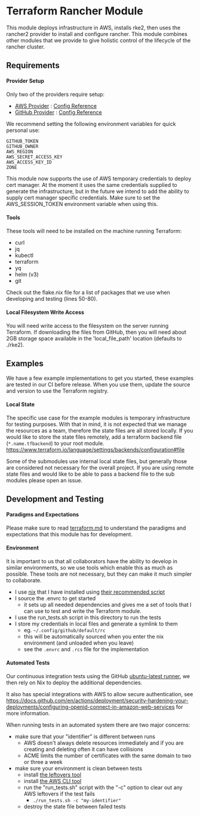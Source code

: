 # Terraform Rancher Module

This module deploys infrastructure in AWS, installs rke2, then uses the rancher2 provider to install and configure rancher.
This module combines other modules that we provide to give holistic control of the lifecycle of the rancher cluster.

## Requirements

#### Provider Setup

Only two of the providers require setup:

- [AWS Provider](https://registry.terraform.io/providers/hashicorp/aws/latest/docs) : [Config Reference](https://registry.terraform.io/providers/hashicorp/aws/latest/docs#aws-configuration-reference)
- [GitHub Provider](https://registry.terraform.io/providers/integrations/github/latest/docs) : [Config Reference](https://registry.terraform.io/providers/integrations/github/latest/docs#argument-reference)

We recommend setting the following environment variables for quick personal use:

```shell
GITHUB_TOKEN
GITHUB_OWNER
AWS_REGION
AWS_SECRET_ACCESS_KEY
AWS_ACCESS_KEY_ID
ZONE
```

This module now supports the use of AWS temporary credentials to deploy cert manager.
At the moment it uses the same credentials supplied to generate the infrastructure,
 but in the future we intend to add the ability to supply cert manager specific credentials.
Make sure to set the AWS_SESSION_TOKEN environment variable when using this.

#### Tools

These tools will need to be installed on the machine running Terraform:
- curl
- jq
- kubectl
- terraform
- yq
- helm (v3)
- git

Check out the flake.nix file for a list of packages that we use when developing and testing (lines 50-80).

#### Local Filesystem Write Access

You will need write access to the filesystem on the server running Terraform.
If downloading the files from GitHub, then you will need about 2GB storage space available in the 'local_file_path' location (defaults to ./rke2).

## Examples

We have a few example implementations to get you started, these examples are tested in our CI before release.
When you use them, update the source and version to use the Terraform registry.

#### Local State

The specific use case for the example modules is temporary infrastructure for testing purposes.
With that in mind, it is not expected that we manage the resources as a team, therefore the state files are all stored locally.
If you would like to store the state files remotely, add a terraform backend file (`*.name.tfbackend`) to your root module.
https://www.terraform.io/language/settings/backends/configuration#file

Some of the submodules use internal local state files, but generally those are considered not necessary for the overall project.
If you are using remote state files and would like to be able to pass a backend file to the sub modules please open an issue.

## Development and Testing

#### Paradigms and Expectations

Please make sure to read [terraform.md](./terraform.md) to understand the paradigms and expectations that this module has for development.

#### Environment

It is important to us that all collaborators have the ability to develop in similar environments, so we use tools which enable this as much as possible.
These tools are not necessary, but they can make it much simpler to collaborate.

* I use [nix](https://nixos.org/) that I have installed using [their recommended script](https://nixos.org/download.html#nix-install-macos)
* I source the .envrc to get started
  * it sets up all needed dependencies and gives me a set of tools that I can use to test and write the Terraform module.
* I use the run_tests.sh script in this directory to run the tests
* I store my credentials in local files and generate a symlink to them
  * eg. `~/.config/github/default/rc`
  * this will be automatically sourced when you enter the nix environment (and unloaded when you leave)
  * see the `.envrc` and `.rcs` file for the implementation

#### Automated Tests

Our continuous integration tests using the GitHub [ubuntu-latest runner](https://github.com/actions/runner-images/blob/main/images/linux/Ubuntu2204-Readme.md),
 we then rely on Nix to deploy the additional dependencies.

It also has special integrations with AWS to allow secure authentication,
 see https://docs.github.com/en/actions/deployment/security-hardening-your-deployments/configuring-openid-connect-in-amazon-web-services for more information.

When running tests in an automated system there are two major concerns:
- make sure that your "identifier" is different between runs
  - AWS doesn't always delete resources immediately and if you are creating and deleting often it can have collisions
  - ACME limits the number of certificates with the same domain to two or three a week
- make sure your environment is clean between tests
  - install [the leftovers tool](https://github.com/genevieve/leftovers/releases/tag/v0.70.0)
  - install [the AWS CLI tool](https://docs.aws.amazon.com/cli/latest/userguide/getting-started-install.html#getting-started-install-instructions)
  - run the "run_tests.sh" script with the "-c" option to clear out any AWS leftovers if the test fails
    - `./run_tests.sh -c "my-identifier"`
  - destroy the state file between failed tests
